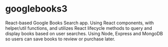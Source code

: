 # googlebooks3
React-based Google Books Search app. Using React components, with helper/util functions, and utilizes React lifecycle methods to query and display books based on user searches. Using Node, Express and MongoDB so users can save books to review or purchase later.
